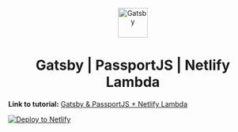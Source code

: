<p align="center">
  <a href="https://www.meekcode.com/">
    <img alt="Gatsby" src="https://www.meekcode.com/assets/meekcode.png" width="60" />
  </a>
</p>

<h1 align="center">
  Gatsby | PassportJS | Netlify Lambda
</h1>

**Link to tutorial:** [Gatsby & PassportJS + Netlify Lambda](https://www.meekcode.com/blog/gatsby-passportjs-netlify-lambda)

[![Deploy to Netlify](https://www.netlify.com/img/deploy/button.svg)](https://app.netlify.com/start/deploy?repository=https://github.com/meek-code/gatsby-passportjs)